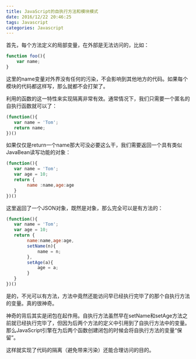 ```yaml
---
title: JavaScript的自执行方法和模块模式
date: 2016/12/22 20:46:25
tags: Javascript
categories: Javascript
---
```



首先，每个方法定义的局部变量，在外部是无法访问的，比如：
```javascript
function foo(){
    var name;
}
```
这里的name变量对外界没有任何的污染，不会影响到其他地方的代码。如果每个模块的代码都这样写，那么就都不会打架了。

利用的函数的这一特性来实现隔离非常有效。通常情况下，我们只需要一个匿名的自执行函数就可以了：
```javascript
(function(){
   var name = 'Tom';
   return name;
})()
```
如果仅仅是return一个name那大可没必要这么干，我们需要返回一个具有类似JavaBean读写功能的对象：
```javascript
(function(){
   var name = 'Tom';
   var age = 10;
   return {
        name :name,age:age
   }
})()
```
这里返回了一个JSON对象，既然是对象，那么完全可以是有方法的：
```javascript
(function(){
   var name = 'Tom';
   var age = 10;
   return {
        name:name,age:age,
        setName(n){
            name = n;
        },
        setAge(a){
            age = a;
        }
   }
})()
```
是的，不光可以有方法，方法中竟然还能访问早已经执行完毕了的那个自执行方法的变量。真的很神奇。

神奇的背后其实是闭包在起作用。自执行方法虽然早在setName和setAge方法之前就已经执行完毕了，但因为后两个方法的定义中引用到了自执行方法中的变量。那么JavaScript引擎在为后两个函数创建闭包的时候会将自执行方法的变量“保留”。

这样就实现了代码的隔离（避免带来污染）还能合理访问的目的。